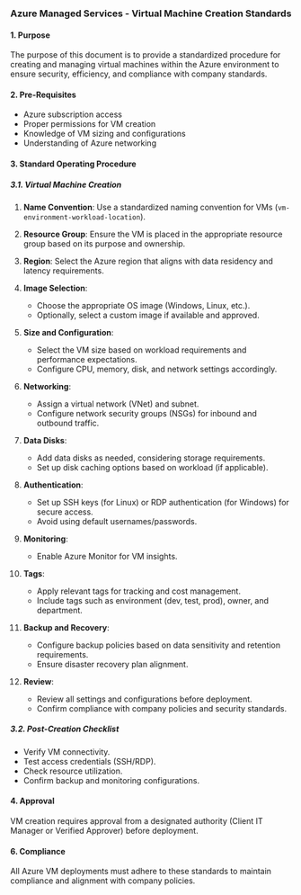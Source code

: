 ### Azure Managed Services - Virtual Machine Creation Standards

#### 1. Purpose
The purpose of this document is to provide a standardized procedure for creating and managing virtual machines within the Azure environment to ensure security, efficiency, and compliance with company standards.

#### 2. Pre-Requisites
- Azure subscription access
- Proper permissions for VM creation
- Knowledge of VM sizing and configurations
- Understanding of Azure networking

#### 3. Standard Operating Procedure

##### 3.1. Virtual Machine Creation
1. **Name Convention**: Use a standardized naming convention for VMs (`vm-environment-workload-location`).
   
2. **Resource Group**: Ensure the VM is placed in the appropriate resource group based on its purpose and ownership.

3. **Region**: Select the Azure region that aligns with data residency and latency requirements.

4. **Image Selection**:
   - Choose the appropriate OS image (Windows, Linux, etc.).
   - Optionally, select a custom image if available and approved.

5. **Size and Configuration**:
   - Select the VM size based on workload requirements and performance expectations.
   - Configure CPU, memory, disk, and network settings accordingly.

6. **Networking**:
   - Assign a virtual network (VNet) and subnet.
   - Configure network security groups (NSGs) for inbound and outbound traffic.

7. **Data Disks**:
   - Add data disks as needed, considering storage requirements.
   - Set up disk caching options based on workload (if applicable).

8. **Authentication**:
   - Set up SSH keys (for Linux) or RDP authentication (for Windows) for secure access.
   - Avoid using default usernames/passwords.

9. **Monitoring**:
   - Enable Azure Monitor for VM insights.

10. **Tags**:
    - Apply relevant tags for tracking and cost management.
    - Include tags such as environment (dev, test, prod), owner, and department.

11. **Backup and Recovery**:
    - Configure backup policies based on data sensitivity and retention requirements.
    - Ensure disaster recovery plan alignment.

12. **Review**:
    - Review all settings and configurations before deployment.
    - Confirm compliance with company policies and security standards.

##### 3.2. Post-Creation Checklist
- Verify VM connectivity.
- Test access credentials (SSH/RDP).
- Check resource utilization.
- Confirm backup and monitoring configurations.

#### 4. Approval
VM creation requires approval from a designated authority (Client IT Manager or Verified Approver) before deployment.

#### 6. Compliance
All Azure VM deployments must adhere to these standards to maintain compliance and alignment with company policies.